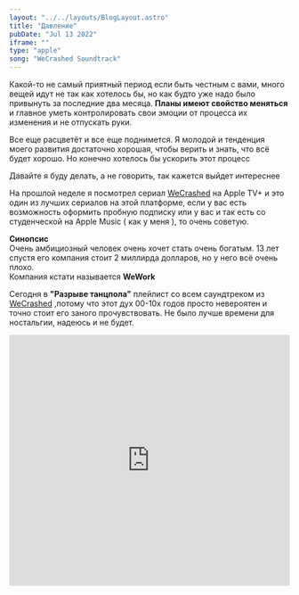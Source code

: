 ```yaml
---
layout: "../../layouts/BlogLayout.astro"
title: "Давление"
pubDate: "Jul 13 2022"
iframe: ""
type: "apple"
song: "WeCrashed Soundtrack"
---
```


Какой-то не самый приятный период если быть честным с вами, много вещей идут не так как хотелось бы, но как будто уже надо было привынуть за последние два месяца. **Планы имеют свойство меняться** и главное уметь контролировать свои эмоции от процесса их изменения и не отпускать руки.

Все еще расцветёт и все еще поднимется. Я молодой и тенденция моего развития достаточно хорошая, чтобы верить и знать, что всё будет хорошо. Но конечно хотелось бы ускорить этот процесс

Давайте я буду делать, а не говорить, так кажется выйдет интереснее

На прошлой неделе я посмотрел сериал [WeCrashed](https://tv.apple.com/ru/show/wecrashed/umc.cmc.6qw605uv2rwbzutk2p2fsgvq9) на Apple TV+ и это один из лучших сериалов на этой платформе, если у вас есть возможность оформить пробную подписку или у вас и так есть со студенческой на Apple Music ( как у меня ), то очень советую.

**Синопсис**  
Очень амбициозный человек очень хочет стать очень богатым. 13 лет спустя его компания стоит 2 миллирда долларов, но у него всё очень плохо.  
Компания кстати называется **WeWork**

Сегодня в **"Разрыве танцпола"** плейлист со всем саундтреком из [WeCrashed](https://tv.apple.com/ru/show/wecrashed/umc.cmc.6qw605uv2rwbzutk2p2fsgvq9) ,потому что этот дух 00-10х годов просто невероятен и точно стоит его заного прочувствовать. Не было лучше времени для ностальгии, надеюсь и не будет.

 <iframe loading="lazy" allow="autoplay *; encrypted-media *; fullscreen *" class="post__razriv" frameborder="0"
          height="450" style="
            width: 100%;
            max-width: 660px;
            overflow: hidden;
            background: transparent;
          "
          sandbox="allow-forms allow-popups allow-same-origin allow-scripts allow-storage-access-by-user-activation allow-top-navigation-by-user-activation"
          src="https://embed.music.apple.com/ru/playlist/music-from-wecrashed/pl.0deb52c947f84084970a7b17a879db2b?l=en"></iframe>